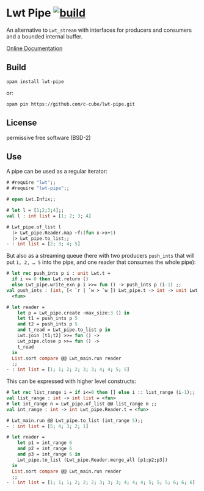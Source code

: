 # Lwt Pipe [![build](https://github.com/c-cube/lwt-pipe/actions/workflows/main.yml/badge.svg)](https://github.com/c-cube/lwt-pipe/actions/workflows/main.yml)

An alternative to `Lwt_stream` with interfaces for producers and consumers
and a bounded internal buffer.

[Online Documentation](https://c-cube.github.io/lwt-pipe/)

## Build

```
opam install lwt-pipe
```

or:

```
opam pin https://github.com/c-cube/lwt-pipe.git
```

## License

permissive free software (BSD-2)

## Use

A pipe can be used as a regular iterator:

```ocaml
# #require "lwt";;
# #require "lwt-pipe";;

# open Lwt.Infix;;

# let l = [1;2;3;4];;
val l : int list = [1; 2; 3; 4]

# Lwt_pipe.of_list l
  |> Lwt_pipe.Reader.map ~f:(fun x->x+1)
  |> Lwt_pipe.to_list;;
- : int list = [2; 3; 4; 5]
```

But also as a streaming queue (here with two producers `push_ints` that will
put `1, 2, … 5` into the pipe, and one reader that consumes the whole pipe):

```ocaml
# let rec push_ints p i : unit Lwt.t =
  if i <= 0 then Lwt.return ()
  else Lwt_pipe.write_exn p i >>= fun () -> push_ints p (i-1) ;;
val push_ints : (int, [< `r | `w > `w ]) Lwt_pipe.t -> int -> unit Lwt.t =
  <fun>

# let reader =
    let p = Lwt_pipe.create ~max_size:3 () in
    let t1 = push_ints p 5
    and t2 = push_ints p 5
    and t_read = Lwt_pipe.to_list p in
    Lwt.join [t1;t2] >>= fun () ->
    Lwt_pipe.close p >>= fun () ->
    t_read
  in
  List.sort compare @@ Lwt_main.run reader
  ;;
- : int list = [1; 1; 2; 2; 3; 3; 4; 4; 5; 5]
```

This can be expressed with higher level constructs:


```ocaml
# let rec list_range i = if i<=0 then [] else i :: list_range (i-1);;
val list_range : int -> int list = <fun>
# let int_range n = Lwt_pipe.of_list @@ list_range n ;;
val int_range : int -> int Lwt_pipe.Reader.t = <fun>

# Lwt_main.run @@ Lwt_pipe.to_list (int_range 5);;
- : int list = [5; 4; 3; 2; 1]

# let reader =
    let p1 = int_range 6
    and p2 = int_range 6
    and p3 = int_range 6 in
    Lwt_pipe.to_list (Lwt_pipe.Reader.merge_all [p1;p2;p3])
  in
  List.sort compare @@ Lwt_main.run reader
  ;;
- : int list = [1; 1; 1; 2; 2; 2; 3; 3; 3; 4; 4; 4; 5; 5; 5; 6; 6; 6]
```
